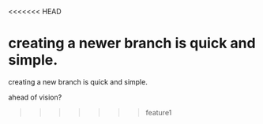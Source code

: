 <<<<<<< HEAD

creating a newer branch is quick and simple.
=======
creating a new branch is quick and simple.

ahead of vision?
>>>>>>> feature1
